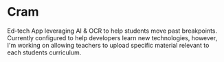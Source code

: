 # Cram
Ed-tech App leveraging AI & OCR to help students move past breakpoints. Currently configured to help developers learn new technologies, however, I'm working on allowing teachers to upload specific material relevant to each students curriculum.

